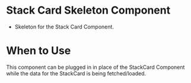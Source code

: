 # Stack Card Skeleton Component

- Skeleton for the Stack Card Component.

# When to Use

This component can be plugged in in place of the StackCard Component while the data for the StackCard is being fetched/loaded.
